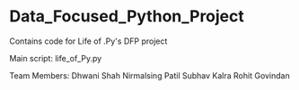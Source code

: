 # Data_Focused_Python_Project
Contains code for Life of .Py's DFP project

Main script: life_of_Py.py

Team Members:
Dhwani Shah
Nirmalsing Patil
Subhav Kalra
Rohit Govindan
